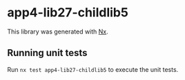 # app4-lib27-childlib5

This library was generated with [Nx](https://nx.dev).

## Running unit tests

Run `nx test app4-lib27-childlib5` to execute the unit tests.
